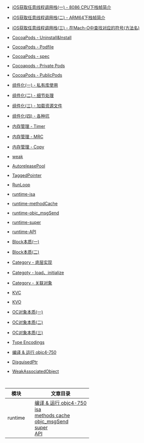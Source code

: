 
<br>

<br>

- [iOS获取任意线程调用栈(一) - 8086 CPU下栈帧简介](https://github.com/zhaoName/Notes/blob/master/iOS/iOS%E8%8E%B7%E5%8F%96%E4%BB%BB%E6%84%8F%E7%BA%BF%E7%A8%8B%E8%B0%83%E7%94%A8%E6%A0%88(%E4%B8%80)%20-%208086CPU%E4%B8%8B%E6%A0%88%E5%B8%A7%E7%AE%80%E4%BB%8B.md)

- [iOS获取任意线程调用栈(二) - ARM64下栈帧简介](https://github.com/zhaoName/Notes/blob/master/iOS/iOS%E8%8E%B7%E5%8F%96%E4%BB%BB%E6%84%8F%E7%BA%BF%E7%A8%8B%E8%B0%83%E7%94%A8%E6%A0%88(%E4%BA%8C)%20-%20ARM64%E4%B8%8B%E6%A0%88%E5%B8%A7%E7%AE%80%E4%BB%8B.md)
- [iOS获取任意线程调用栈(三) - 在Mach-O中查找对应的符号(方法名)](https://github.com/zhaoName/Notes/blob/master/iOS/iOS%E8%8E%B7%E5%8F%96%E4%BB%BB%E6%84%8F%E7%BA%BF%E7%A8%8B%E8%B0%83%E7%94%A8%E6%A0%88(%E4%B8%89)%20-%20%E5%9C%A8Mach-O%E4%B8%AD%E6%9F%A5%E6%89%BE%E5%AF%B9%E5%BA%94%E7%9A%84%E7%AC%A6%E5%8F%B7(%E6%96%B9%E6%B3%95%E5%90%8D).md)

- [CocoaPods - Uninstall&Install](https://github.com/zhaoName/Notes/blob/master/iOS/CocoaPods-Uninstall%26Install.md)
- [CocoaPods - Podfile](https://github.com/zhaoName/Notes/blob/master/iOS/CocoaPods-Podfile.md)
- [CocoaPods - spec](https://github.com/zhaoName/Notes/blob/master/iOS/CocoaPods-spec.md)
- [Cocoapods - Private Pods](https://github.com/zhaoName/Notes/blob/master/iOS/Cocoapods-PrivatePods.md)
- [CocoaPods - PublicPods](https://github.com/zhaoName/Notes/blob/master/iOS/CocoaPods-PublicPods.md)

- [组件化(一) - 私有库使用](https://github.com/zhaoName/Notes/blob/master/iOS/%E7%BB%84%E4%BB%B6%E5%8C%96(%E4%B8%80)%20-%20%E7%A7%81%E6%9C%89%E5%BA%93%E4%BD%BF%E7%94%A8.md)
- [组件化(二) - 细节处理](https://github.com/zhaoName/Notes/blob/master/iOS/%E7%BB%84%E4%BB%B6%E5%8C%96(%E4%BA%8C)%20-%E7%BB%86%E8%8A%82%E5%A4%84%E7%90%86.md)
- [组件化(三) - 加载资源文件](https://github.com/zhaoName/Notes/blob/master/iOS/%E7%BB%84%E4%BB%B6%E5%8C%96(%E4%B8%89)-%E5%8A%A0%E8%BD%BD%E8%B5%84%E6%BA%90%E6%96%87%E4%BB%B6.md)
- [组件化(四) - 各种坑](https://github.com/zhaoName/Notes/blob/master/iOS/%E7%BB%84%E4%BB%B6%E5%8C%96(%E5%9B%9B)-%E5%90%84%E7%A7%8D%E5%9D%91.md)

- [内存管理 - Timer](https://github.com/zhaoName/Notes/blob/master/iOS/%E5%86%85%E5%AD%98%E7%AE%A1%E7%90%86%20-%20Timer.md)

- [内存管理 - MRC](https://github.com/zhaoName/Notes/blob/master/iOS/%E5%86%85%E5%AD%98%E7%AE%A1%E7%90%86%20-%20MRC.md)

- [内存管理 - Copy](https://github.com/zhaoName/Notes/blob/master/iOS/%E5%86%85%E5%AD%98%E7%AE%A1%E7%90%86%20-%20Copy.md)

- [weak](https://github.com/zhaoName/Notes/blob/master/iOS/weak.md)

- [AutoreleasePool](https://github.com/zhaoName/Notes/blob/master/iOS/AutoreleasePool.md)

- [TaggedPointer](https://github.com/zhaoName/Notes/blob/master/iOS/TaggedPointer.md)

- [RunLoop](https://github.com/zhaoName/Notes/blob/master/iOS/RunLoop.md)

- [runtime-isa](https://github.com/zhaoName/Notes/blob/master/iOS/runtime-isa.md)
- [runtime-methodCache](https://github.com/zhaoName/Notes/blob/master/iOS/runtime-methodCache.md)
- [runtime-objc_msgSend](https://github.com/zhaoName/Notes/blob/master/iOS/runtime-objc_msgSend.md)
- [runtime-super](https://github.com/zhaoName/Notes/blob/master/iOS/runtime-super.md)
- [runtime-API](https://github.com/zhaoName/Notes/blob/master/iOS/runtime-API.md)

- [Block本质(一)](https://github.com/zhaoName/Notes/blob/master/iOS/Block-01.md)
- [Block本质(二)](https://github.com/zhaoName/Notes/blob/master/iOS/Block-02.md)

- [Category - 底层实现](https://github.com/zhaoName/Notes/blob/master/iOS/Category-imp.md)
- [Categoty - load、initialize](https://github.com/zhaoName/Notes/blob/master/iOS/Categoty-load-initialize.md)
- [Category - 关联对象](https://github.com/zhaoName/Notes/blob/master/iOS/Categoty-load-initialize.md)

- [KVC](https://github.com/zhaoName/Notes/blob/master/iOS/KVC.md)

- [KVO](https://github.com/zhaoName/Notes/blob/master/iOS/KVO.md)

- [OC对象本质(一)](https://github.com/zhaoName/Notes/blob/master/iOS/OC%E5%AF%B9%E8%B1%A1%E6%9C%AC%E8%B4%A8(%E4%B8%80).md)
- [OC对象本质(二)](https://github.com/zhaoName/Notes/blob/master/iOS/OC%E5%AF%B9%E8%B1%A1%E6%9C%AC%E8%B4%A8(%E4%BA%8C).md)
- [OC对象本质(三)](https://github.com/zhaoName/Notes/blob/master/iOS/OC%E5%AF%B9%E8%B1%A1%E6%9C%AC%E8%B4%A8(%E4%B8%89).md)

- [Type Encodings](https://github.com/zhaoName/Notes/blob/master/iOS/TypeEncodings.md)
- [编译 & 运行 objc4-750](https://github.com/zhaoName/Notes/blob/master/iOS/compile%26run-objc4-750.md)
- [DisguisedPtr](https://github.com/zhaoName/Notes/blob/master/iOS/DisguisedPtr.md)
- [WeakAssociatedObject](https://github.com/zhaoName/Notes/blob/master/iOS/WeakAssociatedObject.md)


<br>

| 模块 | | 文章目录 |
| --- | --- | --- |
| runtime | | [编译 & 运行 objc4-750](https://github.com/zhaoName/Notes/blob/master/iOS/compile%26run-objc4-750.md) <br> [isa](https://github.com/zhaoName/Notes/blob/master/iOS/runtime-isa.md) <br> [methods cache](https://github.com/zhaoName/Notes/blob/master/iOS/runtime-methodCache.md) <br> [objc_msgSend](https://github.com/zhaoName/Notes/blob/master/iOS/runtime-objc_msgSend.md) <br> [super](https://github.com/zhaoName/Notes/blob/master/iOS/runtime-super.md) <br> [API](https://github.com/zhaoName/Notes/blob/master/iOS/runtime-API.md) |

<br>
